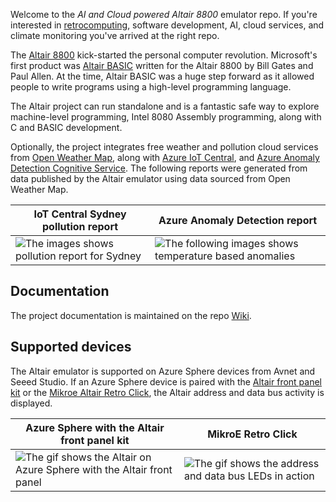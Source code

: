 Welcome to the _AI and Cloud powered Altair 8800_ emulator repo. If you're interested in [retrocomputing](https://en.wikipedia.org/wiki/Retrocomputing), software development, AI, cloud services, and climate monitoring you've arrived at the right repo.

The [Altair 8800](https://en.wikipedia.org/wiki/Altair_8800?azure-portal=true) kick-started the personal computer revolution. Microsoft's first product was [Altair BASIC](https://en.wikipedia.org/wiki/Altair_BASIC?azure-portal=true) written for the Altair 8800 by Bill Gates and Paul Allen. At the time, Altair BASIC was a huge step forward as it allowed people to write programs using a high-level programming language.

The Altair project can run standalone and is a fantastic safe way to explore machine-level programming, Intel 8080 Assembly programming, along with C and BASIC development.

Optionally, the project integrates free weather and pollution cloud services from [Open Weather Map](http://openweathermap.org), along with [Azure IoT Central](https://azure.microsoft.com/en-au/services/iot-central/), and [Azure Anomaly Detection Cognitive Service](https://azure.microsoft.com/services/cognitive-services/anomaly-detector/). The following reports were generated from data published by the Altair emulator using data sourced from Open Weather Map.

| IoT Central Sydney pollution report | Azure Anomaly Detection report|
|------|-----|
| ![The images shows pollution report for Sydney](https://github.com/AzureSphereCloudEnabledAltair8800/AzureSphereAltair8800_V2/wiki/media/iot_central_pollution_report.png) | ![The following images shows temperature based anomalies](https://github.com/AzureSphereCloudEnabledAltair8800/AzureSphereAltair8800_V2/wiki/media/univariate-anomalies.png) |

## Documentation

The project documentation is maintained on the repo [Wiki](https://github.com/AzureSphereCloudEnabledAltair8800/AzureSphereAltair8800_V2/wiki).

## Supported devices

The Altair emulator is supported on Azure Sphere devices from Avnet and Seeed Studio. If an Azure Sphere device is paired with the [Altair front panel kit](https://github.com/AzureSphereCloudEnabledAltair8800/AzureSphereAltair8800.Hardware) or the [Mikroe Altair Retro Click](https://www.mikroe.com/blog/8800-retro-click), the Altair address and data bus activity is displayed.

| Azure Sphere with the Altair front panel kit | MikroE Retro Click |
|--|--|
| ![The gif shows the Altair on Azure Sphere with the Altair front panel](https://github.com/AzureSphereCloudEnabledAltair8800/AzureSphereAltair8800_V2/wiki/media/altair_on_sphere.gif) | ![The gif shows the address and data bus LEDs in action](https://github.com/AzureSphereCloudEnabledAltair8800/AzureSphereAltair8800_V2/wiki/media/avnet_retro_click.gif) |

